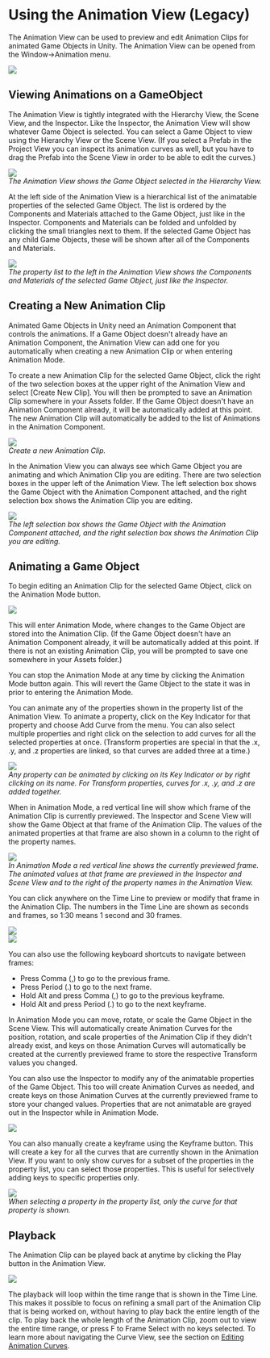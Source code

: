 Using the Animation View (Legacy)
=================================


The <span class=keyword>Animation View</span> can be used to preview and edit <span class=keyword>Animation Clips</span> for animated <span class=keyword>Game Objects</span> in Unity. The <span class=keyword>Animation View</span> can be opened from the <span class=menu>Window->Animation</span> menu.

![](http://docwiki.hq.unity3d.com/uploads/Main/AnimationEditorMenu.png)  


Viewing Animations on a GameObject
----------------------------------


The <span class=keyword>Animation View</span> is tightly integrated with the <span class=keyword>Hierarchy View</span>, the <span class=keyword>Scene View</span>, and the <span class=keyword>Inspector</span>. Like the Inspector, the Animation View will show whatever <span class=keyword>Game Object</span> is selected. You can select a Game Object to view using the <span class=keyword>Hierarchy View</span> or the <span class=keyword>Scene View</span>. (If you select a Prefab in the <span class=keyword>Project View</span> you can inspect its animation curves as well, but you have to drag the Prefab into the Scene View in order to be able to edit the curves.)

![](http://docwiki.hq.unity3d.com/uploads/Main/AnimationEditorShowsSelectedPP.png)  
_The <span class=keyword>Animation View</span> shows the <span class=keyword>Game Object</span> selected in the <span class=keyword>Hierarchy View</span>._

At the left side of the <span class=keyword>Animation View</span> is a hierarchical list of the animatable properties of the selected <span class=keyword>Game Object</span>. The list is ordered by the <span class=keyword>Components</span> and <span class=keyword>Materials</span> attached to the Game Object, just like in the <span class=keyword>Inspector</span>. Components and Materials can be folded and unfolded by clicking the small triangles next to them. If the selected Game Object has any child Game Objects, these will be shown after all of the Components and Materials.

![](http://docwiki.hq.unity3d.com/uploads/Main/AnimationEditorMatchesInspectorPP.png)  
_The property list to the left in the <span class=keyword>Animation View</span> shows the Components and Materials of the selected <span class=keyword>Game Object</span>, just like the <span class=keyword>Inspector</span>._


Creating a New Animation Clip
-----------------------------


Animated <span class=keyword>Game Objects</span> in Unity need an <span class=keyword>Animation Component</span> that controls the animations. If a Game Object doesn't already have an Animation Component, the <span class=keyword>Animation View</span> can add one for you automatically when creating a new <span class=keyword>Animation Clip</span> or when entering <span class=keyword>Animation Mode</span>.

To create a new <span class=keyword>Animation Clip</span> for the selected <span class=keyword>Game Object</span>, click the right of the two selection boxes at the upper right of the <span class=keyword>Animation View</span> and select <span class=menu>[Create New Clip]</span>. You will then be prompted to save an Animation Clip somewhere in your <span class=keyword>Assets</span> folder. If the Game Object doesn't have an <span class=keyword>Animation Component</span> already, it will be automatically added at this point. The new <span class=keyword>Animation Clip</span> will automatically be added to the list of Animations in the Animation Component.

![](http://docwiki.hq.unity3d.com/uploads/Main/AnimationEditorNewClip.png)  
_Create a new <span class=keyword>Animation Clip</span>._

In the <span class=keyword>Animation View</span> you can always see which <span class=keyword>Game Object</span> you are animating and which <span class=keyword>Animation Clip</span> you are editing. There are two selection boxes in the upper left of the Animation View. The left selection box shows the <span class=keyword>Game Object</span> with the <span class=keyword>Animation Component</span> attached, and the right selection box shows the <span class=keyword>Animation Clip</span> you are editing.

![](http://docwiki.hq.unity3d.com/uploads/Main/AnimationEditorNewAnimationPP.png)  
_The left selection box shows the <span class=keyword>Game Object</span> with the <span class=keyword>Animation Component</span> attached, and the right selection box shows the <span class=keyword>Animation Clip</span> you are editing._


Animating a Game Object
-----------------------


To begin editing an Animation Clip for the selected Game Object, click on the <span class=menu>Animation Mode button</span>.

![](http://docwiki.hq.unity3d.com/uploads/Main/AnimationEditorAnimationModeButton.png)  

This will enter <span class=keyword>Animation Mode</span>, where changes to the Game Object are stored into the <span class=keyword>Animation Clip</span>. (If the Game Object doesn't have an <span class=keyword>Animation Component</span> already, it will be automatically added at this point. If there is not an existing <span class=keyword>Animation Clip</span>, you will be prompted to save one somewhere in your <span class=keyword>Assets</span> folder.)

You can stop the <span class=keyword>Animation Mode</span> at any time by clicking the <span class=menu>Animation Mode button</span> again. This will revert the <span class=keyword>Game Object</span> to the state it was in prior to entering the Animation Mode.

You can animate any of the properties shown in the property list of the <span class=keyword>Animation View</span>. To animate a property, click on the <span class=menu>Key Indicator</span> for that property and choose <span class=menu>Add Curve</span> from the menu. You can also select multiple properties and right click on the selection to add curves for all the selected properties at once. (<span class=component>Transform</span> properties are special in that the <span class=component>.x</span>, <span class=component>.y</span>, and <span class=component>.z</span> properties are linked, so that curves are added three at a time.)

![](http://docwiki.hq.unity3d.com/uploads/Main/AnimationEditorAddCurves.png)  
_Any property can be animated by clicking on its <span class=menu>Key Indicator</span> or by right clicking on its name. For <span class=component>Transform</span> properties, curves for <span class=menu>.x</span>, <span class=menu>.y</span>, and <span class=menu>.z</span> are added together._

When in <span class=keyword>Animation Mode</span>, a red vertical line will show which frame of the <span class=keyword>Animation Clip</span> is currently previewed. The <span class=keyword>Inspector</span> and <span class=keyword>Scene View</span> will show the Game Object at that frame of the Animation Clip. The values of the animated properties at that frame are also shown in a column to the right of the property names.

![](http://docwiki.hq.unity3d.com/uploads/Main/AnimationEditorPreviewFramePP.png)  
_In <span class=keyword>Animation Mode</span> a red vertical line shows the currently previewed frame. The animated values at that frame are previewed in the <span class=keyword>Inspector</span> and <span class=keyword>Scene View</span> and to the right of the property names in the <span class=keyword>Animation View</span>._

You can click anywhere on the <span class=menu>Time Line</span> to preview or modify that frame in the Animation Clip. The numbers in the <span class=menu>Time Line</span> are shown as seconds and frames, so 1:30 means 1 second and 30 frames.

![](http://docwiki.hq.unity3d.com/uploads/Main/AnimationEditorTimeLine.png)  
![](http://docwiki.hq.unity3d.com/uploads/Main/AnimationEditorFrameNavigation.png)  

You can also use the following keyboard shortcuts to navigate between frames:

* Press <span class=menu>Comma</span> (<span class=menu>,</span>) to go to the previous frame.
* Press <span class=menu>Period</span> (<span class=menu>.</span>) to go to the next frame.
* Hold Alt and press <span class=menu>Comma</span> (<span class=menu>,</span>) to go to the previous <span class=keyword>keyframe</span>.
* Hold Alt and press <span class=menu>Period</span> (<span class=menu>.</span>) to go to the next <span class=keyword>keyframe</span>.

In <span class=keyword>Animation Mode</span> you can move, rotate, or scale the <span class=keyword>Game Object</span> in the <span class=keyword>Scene View</span>. This will automatically create <span class=keyword>Animation Curves</span> for the position, rotation, and scale properties of the <span class=keyword>Animation Clip</span> if they didn't already exist, and keys on those Animation Curves will automatically be created at the currently previewed frame to store the respective <span class=menu>Transform</span> values you changed.

You can also use the <span class=keyword>Inspector</span> to modify any of the animatable properties of the <span class=keyword>Game Object</span>. This too will create <span class=keyword>Animation Curves</span> as needed, and create <span class=keyword>keys</span> on those Animation Curves at the currently previewed frame to store your changed values. Properties that are not animatable are grayed out in the <span class=keyword>Inspector</span> while in Animation Mode.

![](http://docwiki.hq.unity3d.com/uploads/Main/AnimationEditorKeyframeButton.png)  

You can also manually create a <span class=keyword>keyframe</span> using the <span class=menu>Keyframe button</span>. This will create a key for all the curves that are currently shown in the <span class=keyword>Animation View</span>. If you want to only show curves for a subset of the properties in the property list, you can select those properties. This is useful for selectively adding keys to specific properties only.

![](http://docwiki.hq.unity3d.com/uploads/Main/AnimationEditorSelectedPropertyShown.png)  
_When selecting a property in the property list, only the curve for that property is shown._


Playback
--------


The <span class=keyword>Animation Clip</span> can be played back at anytime by clicking the <span class=menu>Play button</span> in the <span class=keyword>Animation View</span>.

![](http://docwiki.hq.unity3d.com/uploads/Main/AnimationEditorPlayButton.png)  

The playback will loop within the time range that is shown in the <span class=menu>Time Line</span>. This makes it possible to focus on refining a small part of the <span class=keyword>Animation Clip</span> that is being worked on, without having to play back the entire length of the clip. To play back the whole length of the <span class=keyword>Animation Clip</span>, zoom out to view the entire time range, or press <span class=menu>F</span> to Frame Select with no <span class=keyword>keys</span> selected. To learn more about navigating the <span class=menu>Curve View</span>, see the section on [Editing Animation Curves](animeditor-animationcurves.html).

